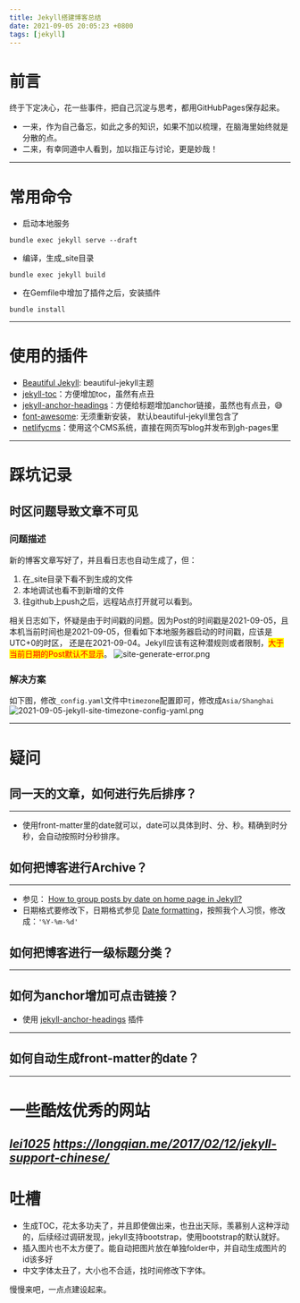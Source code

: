 ```yaml
---
title: Jekyll搭建博客总结
date: 2021-09-05 20:05:23 +0800
tags: [jekyll]
---
```

# 前言
终于下定决心，花一些事件，把自己沉淀与思考，都用GitHubPages保存起来。
* 一来，作为自己备忘，如此之多的知识，如果不加以梳理，在脑海里始终就是分散的点。
* 二来，有幸同道中人看到，加以指正与讨论，更是妙哉！

---

# 常用命令
- 启动本地服务
```shell
bundle exec jekyll serve --draft
```

- 编译，生成_site目录
```shell
bundle exec jekyll build
```

- 在Gemfile中增加了插件之后，安装插件
```shell
bundle install
```

---

# 使用的插件
- [Beautiful Jekyll](https://beautifuljekyll.com/): beautiful-jekyll主题
- [jekyll-toc](https://github.com/allejo/jekyll-toc)：方便增加toc，虽然有点丑
- [jekyll-anchor-headings](https://github.com/allejo/jekyll-anchor-headings)：方便给标题增加anchor链接，虽然也有点丑，😅
- [font-awesome](http://www.fontawesome.com.cn/icons/list/): 无须重新安装， 默认beautiful-jekyll里包含了
- [netlifycms](https://www.netlifycms.org/docs/add-to-your-site/#enable-identity-and-git-gateway)：使用这个CMS系统，直接在网页写blog并发布到gh-pages里

---

# 踩坑记录
## 时区问题导致文章不可见
### 问题描述
新的博客文章写好了，并且看日志也自动生成了，但：
1. 在_site目录下看不到生成的文件
2. 本地调试也看不到新增的文件
3. 往github上push之后，远程站点打开就可以看到。

相关日志如下，怀疑是由于时间戳的问题。因为Post的时间戳是2021-09-05，且本机当前时间也是2021-09-05，但看如下本地服务器启动的时间戳，应该是UTC+0的时区，
还是在2021-09-04。Jekyll应该有这种潜规则或者限制，<mark><font color=red>大于当前日期的Post默认不显示</font></mark>。
![site-generate-error.png](../assets/img/site-generate-error.png)
### 解决方案
如下图，修改`_config.yaml`文件中`timezone`配置即可，修改成`Asia/Shanghai`
![2021-09-05-jekyll-site-timezone-config-yaml.png](../assets/img/2021-09-05-jekyll-site-timezone-config-yaml.png)

---

# 疑问
## 同一天的文章，如何进行先后排序？
---
- 使用front-matter里的date就可以，date可以具体到时、分、秒。精确到时分秒，会自动按照时分秒排序。


## 如何把博客进行Archive？
***
- 参见： [How to group posts by date on home page in Jekyll?](https://stackoverflow.com/questions/18669143/how-to-group-posts-by-date-on-home-page-in-jekyll)
- 日期格式要修改下，日期格式参见 [Date formatting](https://learn.cloudcannon.com/jekyll/date-formatting/)，按照我个人习惯，修改成：`'%Y-%m-%d'`

## 如何把博客进行一级标题分类？
---


## 如何为anchor增加可点击链接？
- 使用 [jekyll-anchor-headings](https://github.com/allejo/jekyll-anchor-headings) 插件

---

## 如何自动生成front-matter的date？
---

# 一些酷炫优秀的网站
<i class="fas fa-code"> [lei1025](https://lei1025.github.io/posts/)</i>
<i class="fas fa-code"> https://longqian.me/2017/02/12/jekyll-support-chinese/ </i>
--- 

# 吐槽
* 生成TOC，花太多功夫了，并且即使做出来，也丑出天际，羡慕别人这种浮动的，后续经过调研发现，jekyll支持bootstrap，使用bootstrap的默认就好。
* 插入图片也不太方便了。能自动把图片放在单独folder中，并自动生成图片的id该多好
* 中文字体太丑了，大小也不合适，找时间修改下字体。

慢慢来吧，一点点建设起来。